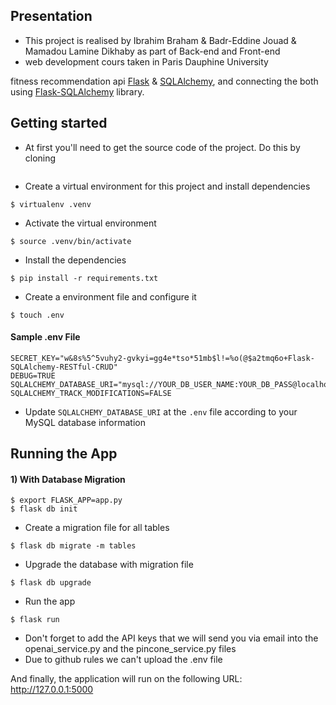 ## Presentation

* This project is realised by Ibrahim Braham & Badr-Eddine Jouad & Mamadou Lamine Dikhaby as part of Back-end and Front-end 
* web development cours taken in Paris Dauphine University

fitness recommendation api  [Flask](http://flask.pocoo.org) & [SQLAlchemy](http://www.sqlalchemy.org), and connecting the both using [Flask-SQLAlchemy](http://flask-sqlalchemy.pocoo.org) library.



## Getting started
* At first you'll need to get the source code of the project. Do this by cloning
```

```

* Create a virtual environment for this project and install dependencies
```
$ virtualenv .venv
```

* Activate the virtual environment
```
$ source .venv/bin/activate
```

* Install the dependencies
```
$ pip install -r requirements.txt
```

* Create a environment file and configure it
```
$ touch .env
```

#### Sample .env File
```
SECRET_KEY="w&8s%5^5vuhy2-gvkyi=gg4e*tso*51mb$l!=%o(@$a2tmq6o+Flask-SQLAlchemy-RESTful-CRUD"
DEBUG=TRUE
SQLALCHEMY_DATABASE_URI="mysql://YOUR_DB_USER_NAME:YOUR_DB_PASS@localhost:3306/YOUR_DB_NAME"
SQLALCHEMY_TRACK_MODIFICATIONS=FALSE
```

* Update `SQLALCHEMY_DATABASE_URI` at the `.env` file according to your MySQL database information


## Running the App

#### 1) With Database Migration

```
$ export FLASK_APP=app.py
$ flask db init
```

* Create a migration file for all tables
```
$ flask db migrate -m tables
```

* Upgrade the database with migration file
```
$ flask db upgrade
```

* Run the app
```
$ flask run
```

* Don't forget to add the API keys that we will send you via email into the openai_service.py and the pincone_service.py files
* Due to github rules we can't upload the .env file

And finally, the application will run on the following URL: http://127.0.0.1:5000
